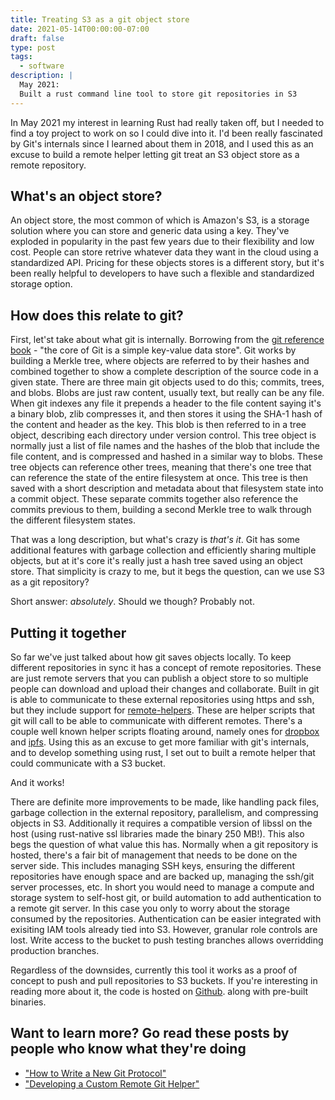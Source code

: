 ```yaml
---
title: Treating S3 as a git object store
date: 2021-05-14T00:00:00-07:00
draft: false
type: post
tags:
  - software
description: |
  May 2021:
  Built a rust command line tool to store git repositories in S3
---
```


In May 2021 my interest in learning Rust had really taken off, but I needed to
find a toy project to work on so I could dive into it. I'd been really
fascinated by Git's internals since I learned about them in 2018, and I used
this as an excuse to build a remote helper letting git treat an S3 object store
as a remote repository.

## What's an object store?

An object store, the most common of which is Amazon's S3, is a storage solution
where you can store and generic data using a key. They've exploded in
popularity in the past few years due to their flexibility and low cost. People
can store retrive whatever data they want in the cloud using a standardized
API. Pricing for these objects stores is a different story, but it's been
really helpful to developers to have such a flexible and standardized storage
option.

## How does this relate to git?

First, let'st take about what git is internally. Borrowing from the [git
reference book](https://git-scm.com/book/en/v2/Git-Internals-Git-Objects) -
"the core of Git is a simple key-value data store". Git works by building a
Merkle tree, where objects are referred to by their hashes and combined
together to show a complete description of the source code in a given state.
There are three main git objects used to do this; commits, trees, and blobs.
Blobs are just raw content, usually text, but really can be any file. When git
indexes any file it prepends a header to the file content saying it's a binary
blob, zlib compresses it, and then stores it using the SHA-1 hash of the
content and header as the key. This blob is then referred to in a tree object,
describing each directory under version control. This tree object is normally
just a list of file names and the hashes of the blob that include the file
content, and is compressed and hashed in a similar way to blobs. These tree
objects can reference other trees, meaning that there's one tree that can
reference the state of the entire filesystem at once. This tree is then saved
with a short description and metadata about that filesystem state into a commit
object. These separate commits together also reference the commits previous to
them, building a second Merkle tree to walk through the different filesystem
states.

That was a long description, but what's crazy is *that's it*. Git has some
additional features with garbage collection and efficiently sharing multiple
objects, but at it's core it's really just a hash tree saved using an object
store. That simplicity is crazy to me, but it begs the question, can we use S3
as a git repository?

Short answer: *absolutely*. Should we though? Probably not.

## Putting it together

So far we've just talked about how git saves objects locally. To keep different
repositories in sync it has a concept of remote repositories. These are just
remote servers that you can publish a object store to so multiple people can
download and upload their changes and collaborate. Built in git is able to
communicate to these external repositories using https and ssh, but they
include support for
[remote-helpers](https://git-scm.com/docs/gitremote-helpers). These are helper
scripts that git will call to be able to communicate with different remotes.
There's a couple well known helper scripts floating around, namely ones for
[dropbox](https://github.com/anishathalye/git-remote-dropbox) and
[ipfs](https://github.com/cryptix/git-remote-ipfs).
Using this as an excuse to get more familiar with git's internals, and to
develop something using rust, I set out to built a remote helper that could
communicate with a S3 bucket.

And it works! 
<insert demo here>

There are definite more improvements to be made, like handling pack files, garbage
collection in the external repository, parallelism, and compressing objects in
S3. Additionally it requires a compatible version of libssl on the host (using
rust-native ssl libraries made the binary 250 MB!). This also begs the question
of what value this has. Normally when a git repository is hosted, there's a
fair bit of management that needs to be done on the server side. This includes
managing SSH keys, ensuring the different repositories have enough space and
are backed up, managing the ssh/git server processes, etc. In short you would
need to manage a compute and storage system to self-host git, or build
automation to add authentication to a remote git server. In this case you only
to worry about the storage consumed by the repositories. Authentication can be
easier integrated with exisiting IAM tools already tied into S3. However,
granular role controls are lost. Write access to the bucket to push testing
branches allows overridding production branches.

Regardless of the downsides, currently this tool it works
as a proof of concept to push and pull repositories to S3 buckets. If you're
interesting in reading more about it, the code is hosted on
[Github](https://github.com/josephvoss/git-remote-s3). along with pre-built
binaries.

## Want to learn more? Go read these posts by people who know what they're doing

* ["How to Write a New Git Protocol"](https://rovaughn.github.io/2015-2-9.html)
* ["Developing a Custom Remote Git Helper"](https://www.apriorit.com/dev-blog/715-virtualization-git-remote-helper)
